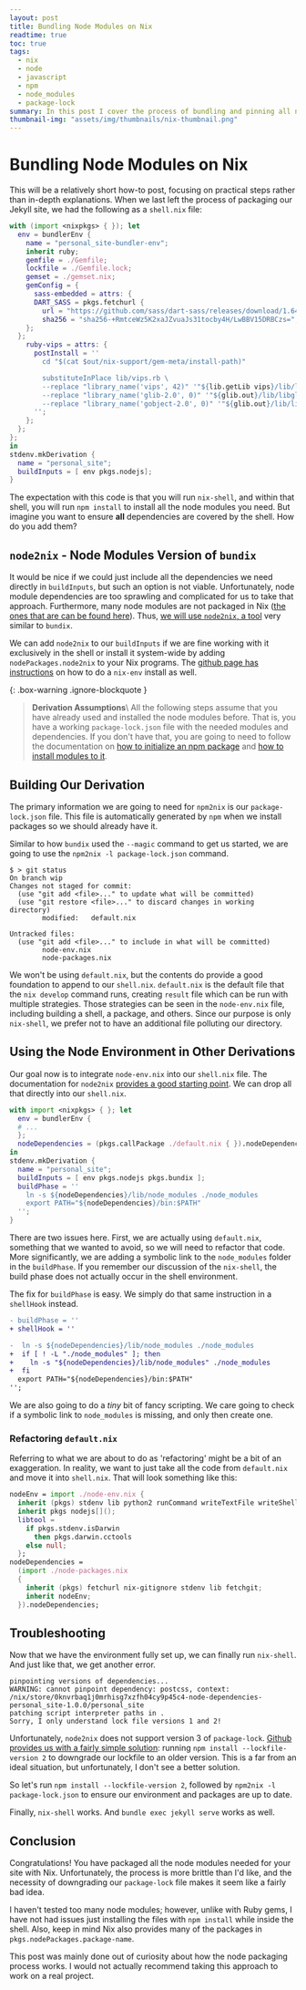 ```yaml
---
layout: post
title: Bundling Node Modules on Nix
readtime: true
toc: true
tags:
  - nix
  - node
  - javascript
  - npm
  - node_modules
  - package-lock
summary: In this post I cover the process of bundling and pinning all node modules needed for a project using Nix. This is an extension of my earlier post on how to develop a Jekyll site on NixOS.
thumbnail-img: "assets/img/thumbnails/nix-thumbnail.png"
---
```


# Bundling Node Modules on Nix

This will be a relatively short how-to post, focusing on practical steps rather than in-depth explanations. When we last left the process of packaging our Jekyll site, we had the following as a `shell.nix` file:

```nix
with (import <nixpkgs> { }); let
  env = bundlerEnv {
    name = "personal_site-bundler-env";
    inherit ruby;
    gemfile = ./Gemfile;
    lockfile = ./Gemfile.lock;
    gemset = ./gemset.nix;
    gemConfig = {
      sass-embedded = attrs: {
      DART_SASS = pkgs.fetchurl {
        url = "https://github.com/sass/dart-sass/releases/download/1.64.2/dart-sass-1.64.2-linux-x64.tar.gz";
        sha256 = "sha256-+RmtceWz5K2xaJZvuaJs31tocby4H/LwBBV15DRBCzs=";
    };
  };
    ruby-vips = attrs: {
      postInstall = ''
        cd "$(cat $out/nix-support/gem-meta/install-path)"

        substituteInPlace lib/vips.rb \
        --replace "library_name('vips', 42)" '"${lib.getLib vips}/lib/libvips${stdenv.hostPlatform.extensions.sharedLibrary}"' \
        --replace "library_name('glib-2.0', 0)" '"${glib.out}/lib/libglib-2.0${stdenv.hostPlatform.extensions.sharedLibrary}"' \
        --replace "library_name('gobject-2.0', 0)" '"${glib.out}/lib/libgobject-2.0${stdenv.hostPlatform.extensions.sharedLibrary}"'
      '';
    };
  };
};
in
stdenv.mkDerivation {
  name = "personal_site";
  buildInputs = [ env pkgs.nodejs];
}
```

The expectation with this code is that you will run `nix-shell`, and within that shell, you will run `npm install` to install all the node modules you need. But imagine you want to ensure **all** dependencies are covered by the shell. How do you add them?

## `node2nix` - Node Modules Version of `bundix`

It would be nice if we could just include all the dependencies we need directly in `buildInputs`, but such an option is not viable. Unfortunately, node module dependencies are too sprawling and complicated for us to take that approach. Furthermore, many node modules are not packaged in Nix ([the ones that are can be found here](https://search.nixos.org/packages#?channel=23.05&from=0&size=50&sort=relevance&type=packages&query=nodePackages)). Thus, [we will use `node2nix`, a tool](https://github.com/svanderburg/node2nix) very similar to `bundix`.

We can add `node2nix` to our `buildInputs` if we are fine working with it exclusively in the shell or install it system-wide by adding `nodePackages.node2nix` to your Nix programs. The [github page has instructions](https://github.com/svanderburg/node2nix#installation) on how to do a `nix-env` install as well.

{: .box-warning .ignore-blockquote }

<!-- prettier-ignore -->
>**Derivation Assumptions**\\
> All the following steps assume that you have already used and installed the node modules before. That is, you have a working `package-lock.json` file with the needed modules and dependencies. If you don't have that, you are going to need to follow the documentation on [how to initialize an npm package](https://docs.npmjs.com/cli/v9/commands/npm-init) and [how to install modules to it](https://docs.npmjs.com/cli/v9/commands/npm-install).

## Building Our Derivation

The primary information we are going to need for `npm2nix` is our `package-lock.json` file. This file is automatically generated by `npm` when we install packages so we should already have it.

Similar to how `bundix` used the `--magic` command to get us started, we are going to use the `npm2nix -l package-lock.json` command.

```console
$ > git status
On branch wip
Changes not staged for commit:
  (use "git add <file>..." to update what will be committed)
  (use "git restore <file>..." to discard changes in working directory)
        modified:   default.nix

Untracked files:
  (use "git add <file>..." to include in what will be committed)
        node-env.nix
        node-packages.nix
```

We won't be using `default.nix`, but the contents do provide a good foundation to append to our `shell.nix`. `default.nix` is the default file that the `nix develop` command runs, creating `result` file which can be run with multiple strategies. Those strategies can be seen in the `node-env.nix` file, including building a shell, a package, and others. Since our purpose is only `nix-shell`, we prefer not to have an additional file polluting our directory.

## Using the Node Environment in Other Derivations

Our goal now is to integrate `node-env.nix` into our `shell.nix` file. The documentation for `node2nix` [provides a good starting point](https://github.com/svanderburg/node2nix#using-the-nodejs-environment-in-other-nix-derivations). We can drop all that directly into our `shell.nix`.

```nix
with import <nixpkgs> { }; let
  env = bundlerEnv {
  # ...
  };
  nodeDependencies = (pkgs.callPackage ./default.nix { }).nodeDependencies;
in
stdenv.mkDerivation {
  name = "personal_site";
  buildInputs = [ env pkgs.nodejs pkgs.bundix ];
  buildPhase = ''
    ln -s ${nodeDependencies}/lib/node_modules ./node_modules
    export PATH="${nodeDependencies}/bin:$PATH"
  '';
}
```

There are two issues here. First, we are actually using `default.nix`, something that we wanted to avoid, so we will need to refactor that code. More significantly, we are adding a symbolic link to the `node_modules` folder in the `buildPhase`. If you remember our discussion of the `nix-shell`, the build phase does not actually occur in the shell environment.

The fix for `buildPhase` is easy. We simply do that same instruction in a `shellHook` instead.

```diff
- buildPhase = ''
+ shellHook = ''

-  ln -s ${nodeDependencies}/lib/node_modules ./node_modules
+  if [ ! -L "./node_modules" ]; then
+    ln -s "${nodeDependencies}/lib/node_modules" ./node_modules
+  fi
  export PATH="${nodeDependencies}/bin:$PATH"
'';
```

We are also going to do a _tiny_ bit of fancy scripting. We care going to check if a symbolic link to `node_modules` is missing, and only then create one.

### Refactoring `default.nix`

Referring to what we are about to do as 'refactoring' might be a bit of an exaggeration. In reality, we want to just take all the code from `default.nix` and move it into `shell.nix`. That will look something like this:

```nix
nodeEnv = import ./node-env.nix {
  inherit (pkgs) stdenv lib python2 runCommand writeTextFile writeShellScript;
  inherit pkgs nodejs[]();
  libtool =
    if pkgs.stdenv.isDarwin
      then pkgs.darwin.cctools
    else null;
  };
nodeDependencies =
  (import ./node-packages.nix
  {
    inherit (pkgs) fetchurl nix-gitignore stdenv lib fetchgit;
    inherit nodeEnv;
  }).nodeDependencies;
```

## Troubleshooting

Now that we have the environment fully set up, we can finally run `nix-shell`. And just like that, we get another error.

```console
pinpointing versions of dependencies...
WARNING: cannot pinpoint dependency: postcss, context: /nix/store/0knvrbaq1j0mrhisg7xzfh04cy9p45c4-node-dependencies-personal_site-1.0.0/personal_site
patching script interpreter paths in .
Sorry, I only understand lock file versions 1 and 2!
```

Unfortunately, `node2nix` does not support version 3 of `package-lock`. [Github provides us with a fairly simple solution](https://github.com/svanderburg/node2nix/issues/312): running `npm install --lockfile-version 2` to downgrade our lockfile to an older version. This is a far from an ideal situation, but unfortunately, I don't see a better solution.

So let's run `npm install --lockfile-version 2`, followed by `npm2nix -l package-lock.json` to ensure our environment and packages are up to date.

Finally, `nix-shell` works. And `bundle exec jekyll serve` works as well.

## Conclusion

Congratulations! You have packaged all the node modules needed for your site with Nix. Unfortunately, the process is more brittle than I'd like, and the necessity of downgrading our `package-lock` file makes it seem like a fairly bad idea.

I haven't tested too many node modules; however, unlike with Ruby gems, I have not had issues just installing the files with `npm install` while inside the shell. Also, keep in mind Nix also provides many of the packages in `pkgs.nodePackages.package-name`.

This post was mainly done out of curiosity about how the node packaging process works. I would not actually recommend taking this approach to work on a real project.
